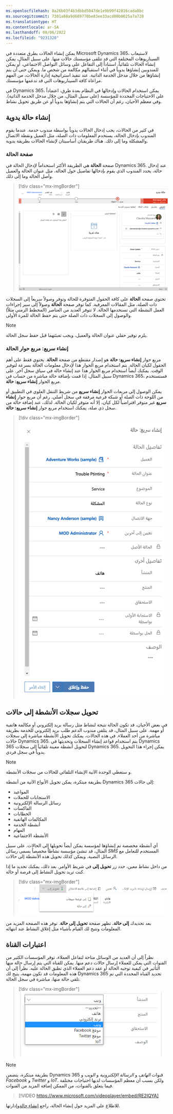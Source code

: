 ```yaml
---
ms.openlocfilehash: 8a26b03f4b3dbbd5047de1e9b99f42816cada8bc
ms.sourcegitcommit: 7301a88a9d669770be83ee33acd00b0025a7a728
ms.translationtype: HT
ms.contentlocale: ar-SA
ms.lasthandoff: 08/06/2022
ms.locfileid: "9231320"
---
```

يمكن إنشاء الحالات بطرق متعددة في Microsoft Dynamics 365، لاستيعاب السيناريوهات المختلفة التي قد تتلقى مؤسستك حالات منها. على سبيل المثال، يمكن إنشاء الحالات تلقائياً، استناداً إلى التفاعل على وسائل التواصل الاجتماعي، أو يمكن للمندوبين إنشاؤها يدوياً في أثناء استقبالهم مكالمة من شخص ما. ويمكن حتى أن يتم إنشاؤها من خلال مدخل الخدمة الذاتية. عند تنفيذ استراتيجية إدارة الحالات، من المهم مراعاة كافة السيناريوهات التي قد تدعمها مؤسستك.

في Dynamics 365، يمكن استخدام الحالات وإدخالها في النظام بعدة طرق، اعتماداً على الاحتياجات المحددة للمؤسسة (على سبيل المثال، من خلال مدخل الخدمة الذاتية). وفي معظم الأحيان، رغم أن الحالات التي يتم إنشاؤها يدوياً أو عن طريق تحويل نشاط.

## <a name="manual-case-creation"></a>إنشاء حالة يدوية

في كثير من الحالات، يجب إدخال الحالات يدوياً بواسطة مندوب خدمة. عندما يقوم المندوب بإدخال الحالة، يستخدم المعلومات ذات الصلة، مثل العميل ونقطة الاتصال والمشكلة وما إلى ذلك. هناك طريقتان أساسيتان لإنشاء الحالات بطريقة يدوية. 

### <a name="case-page"></a>صفحة الحالة

صفحة **الحالة** هي الطريقة الأكثر استخداماً لإدخال الحالة في Dynamics 365. عند إدخال حالة، يحدد المندوب الذي يقوم بإدخالها تفاصيل حول الحالة، مثل عنوان الحالة والعميل وأصل الحالة وما إلى ذلك.

> [!div class="mx-imgBorder"]
> [![لقطة شاشة لصفحة الحالة والتي تتضمن تفاصيل حول الحالة.](../media/cm_unit2_2.png)](../media/cm_unit2_2.png#lightbox)

تحتوي صفحة **الحالة** على كافة الحقول المتوفرة للحالة وتوفر وصولاً سريعاً إلى السجلات ذات الصلة، مثل المقالات المعرفية. كما توفر صفحة **الحالة** وصولاً إلى سير إجراءات العمل النشطة التي تستخدمها الحالة. لا تتوفر العديد من العناصر (المخطط الزمني مثلاً) والوصول إلى السجلات ذات الصلة حتى يتم حفظ الحالة للمرة الأولى.

> [!NOTE]
> يلزم توفير حقلي عنوان الحالة والعميل، ويجب تعبئتهما قبل حفظ سجل الحالة.

### <a name="quick-create-case-dialog-box"></a>إنشاء سريع: مربع حوار الحالة

مربع حوار **إنشاء سريع: حالة** هو إصدار مقتطع من صفحة **الحالة**. يحتوي فقط على أهم الحقول لكيان الحالة. يتم استخدام مربع الحوار هذا لإدخال معلومات الحالة بسرعة لتوفير الوقت. يمكنك أيضاً استخدام مربع الحوار هذا عند إنشاء حالة في سياق سجل آخر. على سبيل المثال، إذا قمت بإضافة حالة مباشرة من حساب في Dynamics 365، فستستخدم مربع الحوار **إنشاء سريع: حالة**.

يمكن الوصول إلى مربعات الحوار **إنشاء سريع** من شريط التنقل العلوي في التطبيق أو من اللوحة ذات الصلة أو شبكة فرعية مرفقة في سجل أصلي. رغم أن مربع حوار **إنشاء سريع** غير متوفر افتراضياً لكل كيان، إلا أنه متوفر لكيان الحالة. لذلك، عند إضافة حالة من سجل ذي صلة، يمكنك استخدام مربع حوار **إنشاء سريع: حالة**.

> [!div class="mx-imgBorder"]
> [![لقطة شاشة لمربع حوار "إنشاء سريع: حالة.](../media/cm_unit2_3.png)](../media/cm_unit2_3.png#lightbox)

## <a name="converting-activity-records-to-cases"></a>تحويل سجلات الأنشطة إلى حالات

في بعض الأحيان، قد تكون الحالة نتيجة لنشاط مثل رسالة بريد إلكتروني أو مكالمة هاتفية أو مهمة. على سبيل المثال، قد يتلقى مندوب الدعم طلب بريد إلكتروني للخدمة بطريقة مباشرة من أحد العملاء. في هذه الحالات، يمكنك تحويل الأنشطة مباشرة إلى سجلات حالات Dynamics 365. يتم استخدام قواعد إنشاء السجلات وتحديثها في Dynamics 365 لتحويل أنشطة معينة تلقائياً إلى سجلات Dynamics 365. يمكن إجراء هذا التحويل يدوياً في سجل فردي.

> [!NOTE]
> و ستغطي الوحدة الآتية الإنشاء التلقائي للحالات من سجلات الأنشطة.

بطريقة مبتكرة، يمكن تحويل الأنواع الآتية من أنشطة Dynamics 365 إلى حالات:

- المواعيد  
- الاستجابات للحملات
- رسائل الرسالة الإلكترونية
- الفاكسات 
- الخطابات
- المكالمات الهاتفية
- أنشطة الخدمة
- المهام
- الأنشطة الاجتماعية

أي أنشطة مخصصة تم إنشاؤها لمؤسسة يمكن أيضاً تحويلها إلى الحالات. على سبيل المثال، قد تنشئ مؤسسة نشاطاً مخصصاً يسمى *رسائل SMS* المستخدم للتعامل مع الرسائل النصية. ويمكن كذلك تحويل هذه الأنشطة إلى حالات.

من داخل نشاط معين، حدد زر **تحويل إلى** في شريط الأوامر. بعد ذلك، يمكنك تحديد ما إذا كنت تريد تحويل النشاط إلى فرصة أو حالة.

> [!div class="mx-imgBorder"]
> [![لقطة شاشة لزر "تحويل إلى" الموجود في شريط الأوامر.](../media/cm_unit2_4.png)](../media/cm_unit2_4.png#lightbox)

بعد تحديدك **إلى حالة**، تظهر صفحة **تحويل إلى حالة**. توفر هذه الصفحة المزيد من المعلومات وتتيح لك القيام بأشياء مثل إغلاق النشاط عند انتهائه.

## <a name="channel-considerations"></a>اعتبارات القناة

نظراً إلى أن العديد من الوسائل متاحة لتفاعل العملاء، توفر المؤسسات الكثير من القنوات التي يمكن للعملاء إرسال حالات دعم منها. يمكن للقناة التي يتم إرسال حالة منها التأثير في كيفية توجيه الحالة أو عقد دعم العملاء الذي تطبق الحالة عليه. نظراً إلى أن هذه المعلومات قد تكون مهمة، يتيح لك Dynamics 365 تحديد القناة المحددة التي تم تلقي حالة منها، مباشرة في سجل الحالة.

> [!div class="mx-imgBorder"]
> [![لقطة شاشة لتحديد القناة التي تم استلام حالة منها.](../media/cm_unit2_5.png)](../media/cm_unit2_5.png#lightbox)

> [!NOTE]
> بطريقة مبتكرة، يتضمن Dynamics 365 قنوات *الهاتف* و *الرسالة الإلكترونية* و *الويب* و *Facebook* و *Twitter‎* و *IoT*. ولكن بسبب أن معظم المؤسسات لديها احتياجات مختلفة فيما يتعلق بالقنوات، من الممكن إضافة المزيد من القنوات.


> [!VIDEO https://www.microsoft.com/videoplayer/embed/RE2IQYA]

للاطلاع على المزيد حول إنشاء الحالة، راجع [إنشاء حالة](/dynamics365/customer-engagement/customer-service/user-guide-customer-service#create-and-manage-a-case)وإدارتها.
